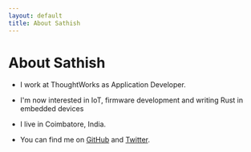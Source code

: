 ```yaml
---
layout: default
title: About Sathish
---
```


# About Sathish

- I work at ThoughtWorks as Application Developer.

- I'm now interested in IoT, firmware development and writing Rust in embedded devices

- I live in Coimbatore, India.

- You can find me on [GitHub] and [Twitter].

[GitHub]: http://github.com/tsathishkumar/
[Twitter]: https://twitter.com/tsatiz
